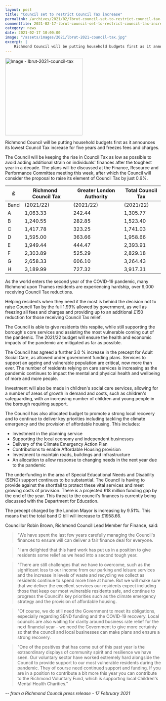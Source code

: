 ```yaml
---
layout: post
title: "Council set to restrict Council Tax increase"
permalink: /archives/2021/02/lbrut-council-set-to-restrict-council-tax-increase.html
commentfile: 2021-02-17-lbrut-council-set-to-restrict-council-tax-increase
category: news
date: 2021-02-17 10:00:00
image: "/assets/images/2021/lbrut-2021-council-tax.jpg"
excerpt: |
    Richmond Council will be putting household budgets first as it announces its lowest Council Tax increase for five years and freezes fees and charges.
---
```

<a href="/assets/images/2021/lbrut-2021-council-tax.jpg" title="Click for a larger image"><img src="/assets/images/2021/lbrut-2021-council-tax-thumb.jpg" width="250" alt="Image - lbrut-2021-council-tax"  class="photo right"/></a>

Richmond Council will be putting household budgets first as it announces its lowest Council Tax increase for five years and freezes fees and charges.

The Council will be keeping the rise in Council Tax as low as possible to avoid adding additional strain on individuals' finances after the toughest year in a decade. The plans will be discussed at the Finance, Resource and Performance Committee meeting this week, after which the Council will consider the proposal to raise its element of Council Tax by just 0.6%.

| £    | Richmond   Council Tax | Greater London Authority | Total Council Tax |
| ---- | ---------------------- | ------------------------ | ----------------- |
| Band | (2021/22)              | (2021/22)                | (2021/22)         |
| A    | 1,063.33               | 242.44                   | 1,305.77          |
| B    | 1,240.55               | 282.85                   | 1,523.40          |
| C    | 1,417.78               | 323.25                   | 1,741.03          |
| D    | 1,595.00               | 363.66                   | 1,958.66          |
| E    | 1,949.44               | 444.47                   | 2,393.91          |
| F    | 2,303.89               | 525.29                   | 2,829.18          |
| G    | 2,658.33               | 606.10                   | 3,264.43          |
| H    | 3,189.99               | 727.32                   | 3,917.31          |

As the world enters the second year of the COVID-19 pandemic, many Richmond upon Thames residents are experiencing hardship, over 9,000 receiving Council Tax reductions.

Helping residents when they need it the most is behind the decision not to raise Council Tax by the full 1.99% allowed by government, as well as freezing all fees and charges and providing up to an additional &pound;150 reduction for those receiving Council Tax relief.

The Council is able to give residents this respite, while still supporting the borough's core services and assisting the most vulnerable coming out of the pandemic. The 2021/22 budget will ensure the health and economic impacts of the pandemic are mitigated as far as possible.

The Council has agreed a further 3.0 % increase in the precept for Adult Social Care, as allowed under government funding plans. Services to support an ageing and vulnerable population are critical, now more than ever. The number of residents relying on care services is increasing as the pandemic continues to impact the mental and physical health and wellbeing of more and more people.

Investment will also be made in children's social care services, allowing for a number of areas of growth in demand and costs, such as children's safeguarding, with an increasing number of children and young people in the borough requiring support.

The Council has also allocated budget to promote a strong local recovery and to continue to deliver key priorities including tackling the climate emergency and the provision of affordable housing. This includes:

- Investment in the planning service
- Supporting the local economy and independent businesses
- Delivery of the Climate Emergency Action Plan
- Contributions to enable Affordable Housing provision
- Investment to maintain roads, buildings and infrastructure
- An allocation to allow response to changing needs in the next year due to the pandemic

The underfunding in the area of Special Educational Needs and Disability (SEND) support continues to be substantial. The Council is having to provide against the shortfall to protect these vital services and meet growing costs of provision. There is a projected &pound;18 million funding gap by the end of the year. This threat to the council's finances is currently being discussed with the Department for Education.

The precept charged by the London Mayor is increasing by 9.51%. This means that the total band D bill will increase to &pound;1958.66.

Councillor Robin Brown, Richmond Council Lead Member for Finance, said:

> "We have spent the last few years carefully managing the Council's finances to ensure will can deliver a fair finance deal for everyone.

> "I am delighted that this hard work has put us in a position to give residents some relief as we head into a second tough year.

> "There are still challenges that we have to overcome, such as the significant loss to our income from our parking and leisure services and the increase in levels of waste and recycling we collect as residents continue to spend more time at home. But we will make sure that we deliver the excellent services our residents expect including those that keep our most vulnerable residents safe,  and continue to progress the Council's key priorities such as the climate emergency strategy and the provision of affordable housing.

> "Of course, we do still need the Government to meet its obligations, especially regarding SEND funding and the COVID-19 recovery. Local councils are also waiting for clarity around business rate relief for the next financial year - we need the Government to give more certainty so that the council and local businesses can make plans and ensure a strong recovery.

> "One of the positives that has come out of this past year is the extraordinary displays of community spirit and resilience we have seen. Our voluntary sector have worked extremely hard alongside the Council to provide support to our most vulnerable residents during the pandemic. They of course need continued support and funding. If you are in a position to contribute a bit more this year you can contribute to the Richmond Voluntary Fund, which is supporting local Children's Mental Health Charities."


<cite>-- from a Richmond Council press release - 17 February 2021</cite>
